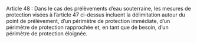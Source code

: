 Article 48 : Dans le cas des prélèvements d’eau souterraine, les mesures de protection visées à l’article 47 ci-dessus incluent la délimitation autour du point de prélèvement, d’un périmètre de protection immédiate, d’un périmètre de protection rapprochée et, en tant que de besoin, d’un périmètre de protection éloignée.